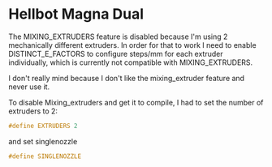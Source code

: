 # Hellbot Magna Dual

The MIXING_EXTRUDERS feature is disabled because I'm using 2 mechanically different extruders. In order for that to work I need to enable DISTINCT_E_FACTORS to configure steps/mm for each extruder individually, which is currently not compatible with MIXING_EXTRUDERS.

I don't really mind because I don't like the mixing_extruder feature and never use it.

To disable Mixing_extruders and get it to compile, I had to set the number of extruders to 2:
```C++
#define EXTRUDERS 2
```
and set singlenozzle
```C++
#define SINGLENOZZLE
```
